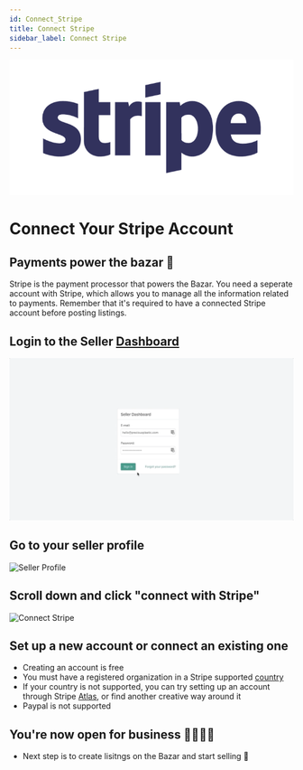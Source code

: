 ```yaml
---
id: Connect_Stripe
title: Connect Stripe 
sidebar_label: Connect Stripe
---
```


<style>
:root {
  --highlight: #f7b77b;
  --hover: #f7b77b;
}
</style>

![Stripe Logo](../assets/business/Stripelogo.png)
 
# Connect Your Stripe Account 

## Payments power the bazar 💸 


Stripe is the payment processor that powers the Bazar. You need a seperate account with Stripe, which allows you to manage all the information related to payments. Remember that it's required to have a connected Stripe account before posting listings. 

## Login to the Seller [Dashboard](https://bazar.preciousplastic.com/vendor.php?dispatch=auth.login_form&return_url=vendor.php)

![Login](../assets/gif/Login.gif)

## Go to your seller profile

![Seller Profile](../assets/gif/seller_profile.gif)


## Scroll down and click "connect with Stripe" 

![Connect Stripe](../assets/gif/connect_to_stripe.gif)


## Set up a new account or connect an existing one 
- Creating an account is free
- You must have a registered organization in a Stripe supported [country](https://stripe.com/global)
- If your country is not supported, you can try setting up an account through Stripe [Atlas](https://stripe.com/atlas), or find another creative way around it
- Paypal is not supported

## You're now open for business 🙌🏼🎉💪
- Next step is to create lisitngs on the Bazar and start selling 🤑
